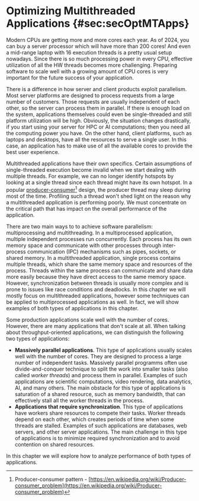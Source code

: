 # Optimizing Multithreaded Applications {#sec:secOptMTApps}

Modern CPUs are getting more and more cores each year. As of 2024, you can buy a server processor which will have more than 200 cores! And even a mid-range laptop with 16 execution threads is a pretty usual setup nowadays. Since there is so much processing power in every CPU, effective utilization of all the HW threads becomes more challenging. Preparing software to scale well with a growing amount of CPU cores is very important for the future success of your application.

There is a difference in how server and client products exploit parallelism. Most server platforms are designed to process requests from a large number of customers. Those requests are usually independent of each other, so the server can process them in parallel. If there is enough load on the system, applications themselves could even be single-threaded and still platform utilization will be high. Obviously, the situation changes drastically, if you start using your server for HPC or AI computations; then you need all the computing power you have. On the other hand, client platforms, such as laptops and desktops, have all the resources to serve a single user. In this case, an application has to make use of all the available cores to provide the best user experience.

Multithreaded applications have their own specifics. Certain assumptions of single-threaded execution become invalid when we start dealing with multiple threads. For example, we can no longer identify hotspots by looking at a single thread since each thread might have its own hotspot. In a popular [producer-consumer](https://en.wikipedia.org/wiki/Producer–consumer_problem)[^5] design, the producer thread may sleep during most of the time. Profiling such a thread won't shed light on the reason why a multithreaded application is performing poorly. We must concentrate on the critical path that has impact on the overall performance of the application.

There are two main ways to to achieve software parallelism: multiprocessing and multithreading. In a multiprocessed application, multiple independent processes run concurrently. Each process has its own memory space and communicate with other processes through inter-process communication (IPC) mechanisms such as pipes, sockets, or shared memory. In a multithreaded application, single process contains multiple threads, which share the same memory space and resources of the process. Threads within the same process can communicate and share data more easily because they have direct access to the same memory space. However, synchronization between threads is usually more complex and is prone to issues like race conditions and deadlocks. In this chapter we will mostly focus on multithreaded applications, however some techniques can be applied to multiprocessed applications as well. In fact, we will show examples of both types of applications in this chapter.

Some production applications scale well with the number of cores. However, there are many applications that don't scale at all. When talking about throughput-oriented applications, we can distinguish the following two types of applications:

* **Massively parallel applications**. This type of applications usually scales well with the number of cores. They are designed to process a large number of independent tasks. Massively parallel programms often use divide-and-conquer technique to split the work into smaller tasks (also called *worker threads*) and process them in parallel. Examples of such applications are scientific computations, video rendering, data analytics, AI, and many others. The main obstacle for this type of applications is saturation of a shared resource, such as memory bandwidth, that can effectively stall all the worker threads in the process.
* **Applications that require synchronization**. This type of applications have workers share resources to compete their tasks. Worker threads depend on each other, which creates periods of time when some threads are stalled. Examples of such applications are databases, web servers, and other server applications. The main challenge in this type of applications is to minimize required synchronization and to avoid contention on shared resources.

In this chapter we will explore how to analyze performance of both types of applications. 

[^5]: Producer-consumer pattern - [https://en.wikipedia.org/wiki/Producer-consumer_problem](https://en.wikipedia.org/wiki/Producer-consumer_problem)
